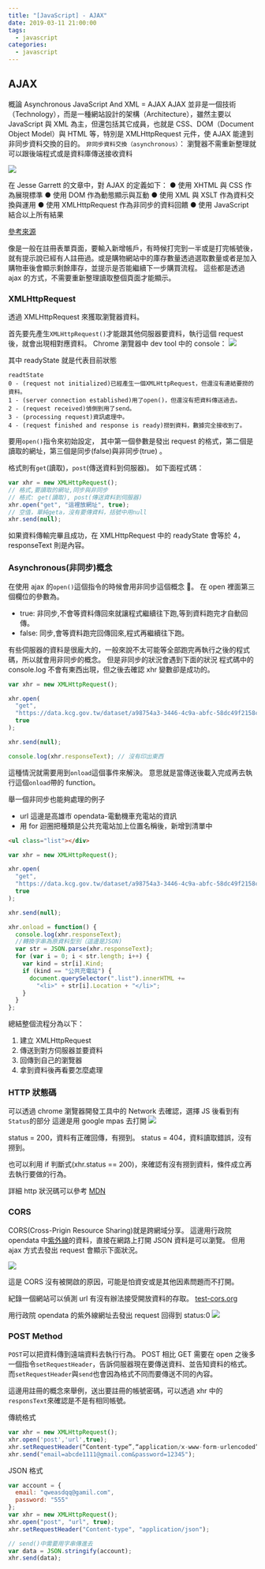 ```yaml
---
title: "[JavaScript] - AJAX"
date: 2019-03-11 21:00:00
tags:
  - javascript
categories:
  - javascript
---
```


## AJAX

概論
Asynchronous JavaScript And XML = AJAX
AJAX 並非是一個技術（Technology），而是一種網站設計的架構（Architecture），雖然主要以 JavaScript 與 XML 為主，但還包括其它成員，也就是 CSS、DOM（Document Object Model）與 HTML 等，特別是 XMLHttpRequest 元件，使 AJAX 能達到非同步資料交換的目的。
`非同步資料交換（asynchronous）`： 瀏覽器不需重新整理就可以跟後端程式或是資料庫傳送接收資料

![](https://i.imgur.com/38uu0Fw.png)

在 Jesse Garrett 的文章中，對 AJAX 的定義如下：
● 使用 XHTML 與 CSS 作為展現標準
● 使用 DOM 作為動態顯示與互動
● 使用 XML 與 XSLT 作為資料交換與運用
● 使用 XMLHttpRequest 作為非同步的資料回饋
● 使用 JavaScript 結合以上所有結果

[參考來源](https://www.ithome.com.tw/node/33060)

像是一般在註冊表單頁面，要輸入新增帳戶，有時候打完到一半或是打完帳號後，就有提示說已經有人註冊過。或是購物網站中的庫存數量透過選取數量或者是加入購物車後會顯示剩餘庫存，並提示是否能繼續下一步購買流程。
這些都是透過 ajax 的方式，不需要重新整理讀取整個頁面才能顯示。

### XMLHttpRequest

透過 XMLHttpRequest 來獲取瀏覽器資料。

首先要先產生`XMLHttpRequest()`才能跟其他伺服器要資料，執行這個 request 後，就會出現相對應資料。
Chrome 瀏覽器中 dev tool 中的 console：
![](https://i.imgur.com/pDb67jR.png)

其中 readyState 就是代表目前狀態

    readtState
    0 - (request not initialized)已經產生一個XMLHttpRequest，但還沒有連結要撈的資料。
    1 - (server connection established)用了open()，但還沒有把資料傳送過去。
    2 - (request received)偵側到用了send。
    3 - (processing request)資訊處理中。
    4 - (request finished and response is ready)撈到資料，數據完全接收到了。

要用`open()`指令來初始設定，
其中第一個參數是發出 request 的格式，第二個是讀取的網址，第三個是同步(false)與非同步(true) 。

格式則有`get`(讀取)，`post`(傳送資料到伺服器)。
如下面程式碼：

```js
var xhr = new XMLHttpRequest();
// 格式,要讀取的網址,同步與非同步
// 格式: get(讀取), post(傳送資料到伺服器)
xhr.open("get", "這裡放網址", true);
// 空值，單純geta，沒有要傳資料，括號中用null
xhr.send(null);
```

如果資料傳輸完畢且成功，在 XMLHttpRequest 中的 readyState 會等於 4，responseText 則是內容。

### Asynchronous(非同步)概念

在使用 ajax 的`open()`這個指令的時候會用非同步這個概念 。
在 open 裡面第三個欄位的參數為。

- true: 非同步,不會等資料傳回來就讓程式繼續往下跑,等到資料跑完才自動回傳。
- false: 同步,會等資料跑完回傳回來,程式再繼續往下跑。

有些伺服器的資料是很龐大的，一般來說不太可能等全部跑完再執行之後的程式碼，所以就會用非同步的概念。
但是非同步的狀況會遇到下面的狀況
程式碼中的 console.log 不會有東西出現，但之後去確認 xhr 變數卻是成功的。

```js
var xhr = new XMLHttpRequest();

xhr.open(
  "get",
  "https://data.kcg.gov.tw/dataset/a98754a3-3446-4c9a-abfc-58dc49f2158c/resource/48d4dfc4-a4b2-44a5-bdec-70f9558cd25d/download/yopendata1070622opendatajson-1070622.json",
  true
);

xhr.send(null);

console.log(xhr.responseText); // 沒有印出東西
```

這種情況就需要用到`onload`這個事件來解決。
意思就是當傳送後載入完成再去執行這個`onload`帶的 function。

舉一個非同步也能夠處理的例子

- url 這邊是高雄市 opendata-電動機車充電站的資訊
- 用 for 迴圈把種類是公共充電站加上位置名稱後，新增到清單中

```html
<ul class="list"></div>
```

```js
var xhr = new XMLHttpRequest();

xhr.open(
  "get",
  "https://data.kcg.gov.tw/dataset/a98754a3-3446-4c9a-abfc-58dc49f2158c/resource/48d4dfc4-a4b2-44a5-bdec-70f9558cd25d/download/yopendata1070622opendatajson-1070622.json",
  true
);

xhr.send(null);

xhr.onload = function() {
  console.log(xhr.responseText);
  //轉換字串為原資料型別（這邊是JSON)
  var str = JSON.parse(xhr.responseText);
  for (var i = 0; i < str.length; i++) {
    var kind = str[i].Kind;
    if (kind == "公共充電站") {
      document.querySelector(".list").innerHTML +=
        "<li>" + str[i].Location + "</li>";
    }
  }
};
```

總結整個流程分為以下：

1. 建立 XMLHttpRequest
2. 傳送到對方伺服器並要資料
3. 回傳到自己的瀏覽器
4. 拿到資料後再看要怎麼處理

### HTTP 狀態碼

可以透過 chrome 瀏覽器開發工具中的 Network 去確認，選擇 JS 後看到有`Status`的部分
這邊是用 google mpas 去打開
![](https://i.imgur.com/WMkEuLP.png)

status = 200，資料有正確回傳，有撈到。
status = 404，資料讀取錯誤，沒有撈到。

也可以利用 if 判斷式(xhr.status == 200)，來確認有沒有撈到資料，條件成立再去執行要做的行為。

詳細 http 狀況碼可以參考 [MDN](https://developer.mozilla.org/en-US/docs/Web/HTTP/Status)

### CORS

CORS(Cross-Prigin Resource Sharing)就是跨網域分享。
這邊用行政院 opendata 中[紫外線](http://opendata.epa.gov.tw/webapi/Data/UV/?$orderby=PublishTime%20desc&$skip=0&$top=1000&format=json)的資料，直接在網路上打開 JSON 資料是可以瀏覽。
但用 ajax 方式去發出 request 會顯示下面狀況。

![](https://i.imgur.com/6LGJsug.png)

這是 CORS 沒有被開啟的原因，可能是怕資安或是其他因素問題而不打開。

紀錄一個網站可以偵測 url 有沒有辦法接受開放資料的存取。
[test-cors.org](http://www.test-cors.org/)

用行政院 opendata 的紫外線網址去發出 request 回得到 status:0
![](https://i.imgur.com/xXTCXLX.png)

### POST Method

`POST`可以把資料傳到遠端資料去執行行為。
POST 相比 GET 需要在 open 之後多一個指令`setRequestHeader`，告訴伺服器現在要傳送資料、並告知資料的格式。而`setRequestHeader`與`send`也會因為格式不同而要傳送不同的內容。

這邊用註冊的概念來舉例，送出要註冊的帳號密碼，可以透過 xhr 中的`responsText`來確認是不是有相同帳號。

傳統格式

```js
var xhr = new XMLHttpRequest();
xhr.open('post','url',true);
xhr.setRequestHeader(“Content-type”,“application/x-www-form-urlencoded”);
xhr.send("email=abcde1111@gmail.com&password=12345");
```

JSON 格式

```js
var account = {
  email: "qweasdqq@gamil.com",
  password: "555"
};
var xhr = new XMLHttpRequest();
xhr.open("post", "url", true);
xhr.setRequestHeader("Content-type", "application/json");

// send()中需要用字串傳進去
var data = JSON.stringify(account);
xhr.send(data);
```
